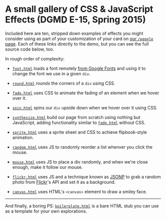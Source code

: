 # A small gallery of CSS & JavaScript Effects (DGMD E-15, Spring 2015)

Included here are ten, stripped down examples of effects you might consider using as part of your customization of your card on [our `/people` page](http://dgmde15.github.io/people).  Each of these links directly to the demo, but you can see the full source code below, too.

In rough order of complexity:
+ [`font.html`](./#file-font-html) loads a font remotely [from Google Fonts](https://www.google.com/fonts) and using it to change the font we use in a given `div`.

+ [`round.html`](./#file-round-html) rounds the corners of a `div` using CSS.

+ [`fade.html`](./#file-fade-html) uses CSS to animate the fading of an element when we hover over it.

+ [`spin.html`](./#file-spin-html) spins our `div` upside down when we hover over it using CSS.

+ [`synthesize.html`](./#file-synthesize-html) build our page from scratch using nothing but JavaScript, adding functionality similar to [`fade.html`](./#file-fade-html) without CSS.

+ [`sprite.html`](./#file-sprite-html) uses a sprite sheet and CSS to achieve flipbook-style animation.

+ [`random.html`](./#file-random-html) uses JS to randomly reorder a list whenver you click the mouse.

+ [`mouse.html`](./#file-mouse-html) uses JS to place a div randomly, and when we're close enough, make it follow our mouse.

+ [`flickr.html`](./#file-flickr-html) uses JS and a technique known as [JSONP](http://en.wikipedia.org/wiki/JSONP) to grab a random photo from [Flickr](http://flickr.com)'s API and set it as a background.

+ [`canvas.html`](./#file-canvas-html) uses HTML's `<canvas>` element to draw a smiley face.

---

And finally, a boring PS: [`boilerplate.html`](./#file-boilerplate-html) is a bare HTML stub you can use as a template for your own explorations.
